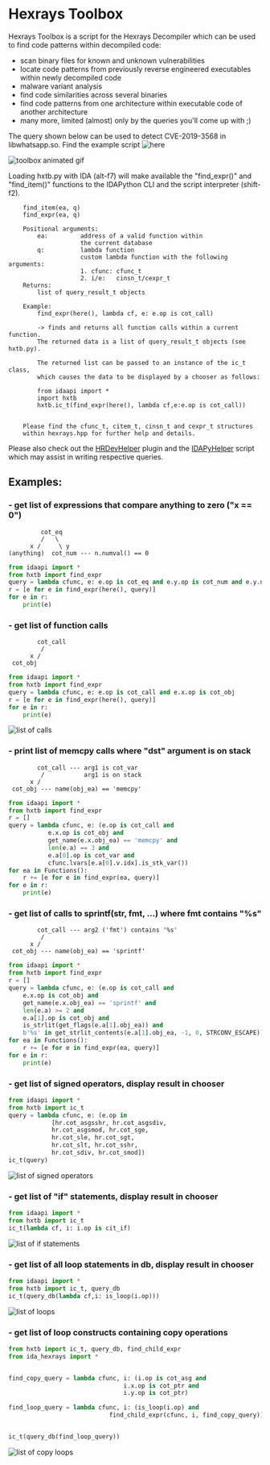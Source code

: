 # Hexrays Toolbox

Hexrays Toolbox is a script for the Hexrays Decompiler which
can be used to find code patterns within decompiled code:

- scan binary files for known and unknown vulnerabilities
- locate code patterns from previously reverse engineered executables
  within newly decompiled code
- malware variant analysis
- find code similarities across several binaries
- find code patterns from one architecture within executable code of another
  architecture
- many more, limited (almost) only by the queries you'll come up with ;)

The query shown below can be used to detect CVE-2019-3568 in libwhatsapp.so.
Find the example script ![here](./examples/)

![toolbox animated gif](./rsrc/toolbox.gif?raw=true)

Loading hxtb.py with IDA (alt-f7) will make
available the "find_expr()" and "find_item()" functions
to the IDAPython CLI and the script interpreter (shift-f2).

```
    find_item(ea, q)
    find_expr(ea, q)

    Positional arguments:
        ea:         address of a valid function within
                    the current database
        q:          lambda function
                    custom lambda function with the following arguments:
                    1. cfunc: cfunc_t
                    2. i/e:   cinsn_t/cexpr_t
    Returns:
        list of query_result_t objects

    Example:
        find_expr(here(), lambda cf, e: e.op is cot_call)
    
        -> finds and returns all function calls within a current function.
        The returned data is a list of query_result_t objects (see hxtb.py).

        The returned list can be passed to an instance of the ic_t class,
        which causes the data to be displayed by a chooser as follows:

        from idaapi import *
        import hxtb
        hxtb.ic_t(find_expr(here(), lambda cf,e:e.op is cot_call))


    Please find the cfunc_t, citem_t, cinsn_t and cexpr_t structures
    within hexrays.hpp for further help and details.
```
Please also check out the [HRDevHelper](https://github.com/patois/HRDevHelper) plugin and the [IDAPyHelper](https://github.com/patois/IDAPyHelper) script which may assist in writing respective queries.

## Examples:

### - get list of expressions that compare anything to zero ("x == 0")
```
         cot_eq
         /   \
      x /     \ y
(anything)  cot_num --- n.numval() == 0
```
``` python
from idaapi import *
from hxtb import find_expr
query = lambda cfunc, e: e.op is cot_eq and e.y.op is cot_num and e.y.numval() == 0
r = [e for e in find_expr(here(), query)]
for e in r:
    print(e)
```
### - get list of function calls
```
        cot_call
         / 
      x /
 cot_obj
```
``` python
from idaapi import *
from hxtb import find_expr
query = lambda cfunc, e: e.op is cot_call and e.x.op is cot_obj
r = [e for e in find_expr(here(), query)]
for e in r:
    print(e)
```
![list of calls ](./rsrc/calls.png?raw=true)
### - print list of memcpy calls where "dst" argument is on stack
```
        cot_call --- arg1 is cot_var
         /           arg1 is on stack
      x /
 cot_obj --- name(obj_ea) == 'memcpy'
```
``` python
from idaapi import *
from hxtb import find_expr
r = []
query = lambda cfunc, e: (e.op is cot_call and
           e.x.op is cot_obj and
           get_name(e.x.obj_ea) == 'memcpy' and
           len(e.a) == 3 and
           e.a[0].op is cot_var and
           cfunc.lvars[e.a[0].v.idx].is_stk_var())
for ea in Functions():
    r += [e for e in find_expr(ea, query)]
for e in r:
    print(e)
```
### - get list of calls to sprintf(str, fmt, ...) where fmt contains "%s"
```
        cot_call --- arg2 ('fmt') contains '%s'
         /
      x /
 cot_obj --- name(obj_ea) == 'sprintf'
```
``` python
from idaapi import *
from hxtb import find_expr
r = []
query = lambda cfunc, e: (e.op is cot_call and
    e.x.op is cot_obj and
    get_name(e.x.obj_ea) == 'sprintf' and
    len(e.a) >= 2 and
    e.a[1].op is cot_obj and
    is_strlit(get_flags(e.a[1].obj_ea)) and
    b'%s' in get_strlit_contents(e.a[1].obj_ea, -1, 0, STRCONV_ESCAPE))
for ea in Functions():
    r += [e for e in find_expr(ea, query)]
for e in r:
    print(e)
```
### - get list of signed operators, display result in chooser
``` python
from idaapi import *
from hxtb import ic_t
query = lambda cfunc, e: (e.op in
            [hr.cot_asgsshr, hr.cot_asgsdiv,
            hr.cot_asgsmod, hr.cot_sge,
            hr.cot_sle, hr.cot_sgt,
            hr.cot_slt, hr.cot_sshr,
            hr.cot_sdiv, hr.cot_smod])
ic_t(query)
```
![list of signed operators](./rsrc/signed_ops.png?raw=true)
### - get list of "if" statements, display result in chooser
``` python
from idaapi import *
from hxtb import ic_t
ic_t(lambda cf, i: i.op is cit_if)
```
![list of if statements](./rsrc/if_stmt.png?raw=true)
### - get list of all loop statements in db, display result in chooser
``` python
from idaapi import *
from hxtb import ic_t, query_db
ic_t(query_db(lambda cf,i: is_loop(i.op)))
```
![list of loops](./rsrc/loops.png?raw=true)
### - get list of loop constructs containing copy operations
``` python
from hxtb import ic_t, query_db, find_child_expr
from ida_hexrays import *


find_copy_query = lambda cfunc, i: (i.op is cot_asg and
                                i.x.op is cot_ptr and
                                i.y.op is cot_ptr)

find_loop_query = lambda cfunc, i: (is_loop(i.op) and
                            find_child_expr(cfunc, i, find_copy_query))


ic_t(query_db(find_loop_query))
```
![list of copy loops](./rsrc/copy_loop.png?raw=true)
